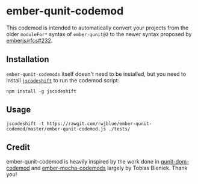 
ember-qunit-codemod
==============================================================================

This codemod is intended to automatically convert your projects from the older
`moduleFor*` syntax of `ember-qunit@2` to the newer syntax proposed by [emberjs/rfcs#232](https://github.com/emberjs/rfcs/blob/master/text/0232-simplify-qunit-testing-api.md).



Installation
------------------------------------------------------------------------------

`ember-qunit-codemods` itself doesn't need to be installed, but you need to
install [`jscodeshift`](https://github.com/facebook/jscodeshift) to run the
codemod script:

```
npm install -g jscodeshift
```


Usage
------------------------------------------------------------------------------

```
jscodeshift -t https://rawgit.com/rwjblue/ember-qunit-codemod/master/ember-qunit-codemod.js ./tests/
```

Credit
------------------------------------------------------------------------------
ember-qunit-codemod is heavily inspired by the work done in [qunit-dom-codemod](https://github.com/simplabs/qunit-dom-codemod)
and [ember-mocha-codemods](https://github.com/Turbo87/ember-mocha-codemods)
largely by Tobias Bieniek. Thank you!
